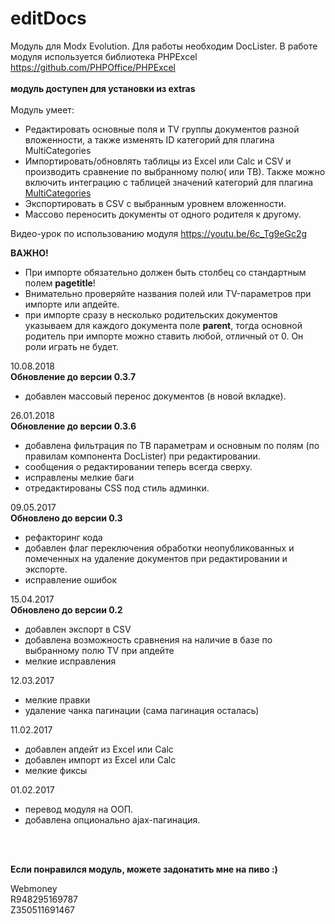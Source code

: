 # editDocs 
Модуль для Modx Evolution. Для работы необходим DocLister. В работе модуля используется библиотека PHPExcel https://github.com/PHPOffice/PHPExcel
<br/><br/>
<b>модуль доступен для установки из extras</b> <br/><br/>
Модуль умеет:<br/>

- Редактировать основные поля и TV группы документов разной вложенности, а также изменять ID категорий для плагина MultiCategories<br/>
- Импортировать/обновлять таблицы из Excel или Calc и CSV и производить сравнение по выбранному полю( или ТВ). Также можно включить интеграцию с таблицей значений категорий для плагина <a href="https://github.com/Pathologic/MultiCategories">MultiCategories</a><br/>
- Экспортировать в CSV с выбранным уровнем вложенности.<br/>
- Массово переносить документы от одного родителя к другому.

Видео-урок по использованию модуля
https://youtu.be/6c_Tg9eGc2g

<b>ВАЖНО!</b>
- При импорте обязательно должен быть столбец со стандартным полем <b>pagetitle</b>!
- Внимательно проверяйте названия полей или TV-параметров при импорте или апдейте.
- при импорте сразу в несколько родительских документов указываем для каждого документа поле <b>parent</b>, тогда основной родитель при импорте можно ставить любой, отличный от 0. Он роли играть не будет.

10.08.2018<br/>
<b>Обновление до версии 0.3.7</b>
- добавлен массовый перенос документов (в новой вкладке).

26.01.2018<br/>
<b>Обновление до версии 0.3.6</b>
- добавлена фильтрация по ТВ параметрам и основным по полям (по правилам компонента DocLister) при редактировании.
- сообщения о редактировании теперь всегда сверху.
- исправлены мелкие баги
- отредактированы CSS под стиль админки.


09.05.2017<br/>
<b>Обновлено до версии 0.3</b>
- рефакторинг кода
- добавлен флаг переключения обработки неопубликованных и помеченных на удаление документов при редактировании и экспорте.
- исправление ошибок

15.04.2017<br/>
<b>Обновлено до версии 0.2</b>
- добавлен экспорт в CSV
- добавлена возможность сравнения на наличие в базе по выбранному полю TV при апдейте
- мелкие исправления

12.03.2017
- мелкие правки
- удаление чанка пагинации (сама пагинация осталась)

11.02.2017
- добавлен апдейт из Excel или Calc
- добавлен импорт из Excel или Calc
- мелкие фиксы

01.02.2017 
 - перевод модуля на ООП.
 - добавлена опционально ajax-пагинация.

<br/><br/>



<b>Если понравился модуль, можете задонатить мне на пиво :)</b>

Webmoney<br/>
R948295169787<br/>
Z350511691467

